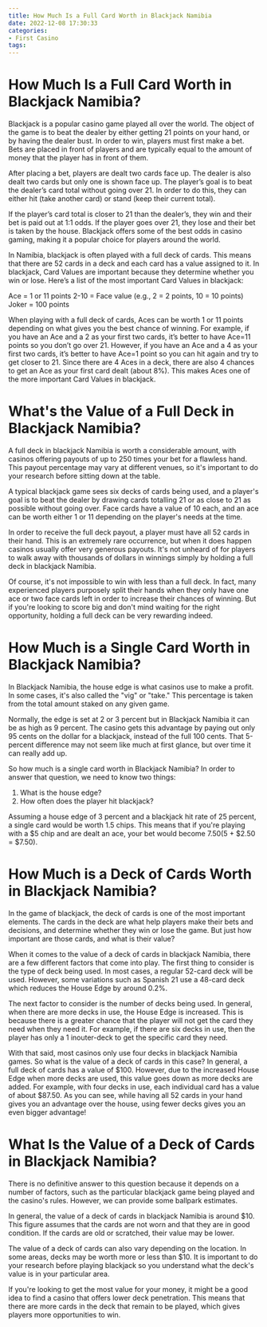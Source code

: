 ```yaml
---
title: How Much Is a Full Card Worth in Blackjack Namibia
date: 2022-12-08 17:30:33
categories:
- First Casino
tags:
---
```



#  How Much Is a Full Card Worth in Blackjack Namibia?

Blackjack is a popular casino game played all over the world. The object of the game is to beat the dealer by either getting 21 points on your hand, or by having the dealer bust. In order to win, players must first make a bet. Bets are placed in front of players and are typically equal to the amount of money that the player has in front of them.

After placing a bet, players are dealt two cards face up. The dealer is also dealt two cards but only one is shown face up. The player’s goal is to beat the dealer’s card total without going over 21. In order to do this, they can either hit (take another card) or stand (keep their current total).

If the player’s card total is closer to 21 than the dealer’s, they win and their bet is paid out at 1:1 odds. If the player goes over 21, they lose and their bet is taken by the house. Blackjack offers some of the best odds in casino gaming, making it a popular choice for players around the world.

In Namibia, blackjack is often played with a full deck of cards. This means that there are 52 cards in a deck and each card has a value assigned to it. In blackjack, Card Values are important because they determine whether you win or lose. Here’s a list of the most important Card Values in blackjack:

Ace = 1 or 11 points
2-10 = Face value (e.g., 2 = 2 points, 10 = 10 points)
Joker = 100 points


When playing with a full deck of cards, Aces can be worth 1 or 11 points depending on what gives you the best chance of winning. For example, if you have an Ace and a 2 as your first two cards, it’s better to have Ace=11 points so you don’t go over 21. However, if you have an Ace and a 4 as your first two cards, it’s better to have Ace=1 point so you can hit again and try to get closer to 21. 
Since there are 4 Aces in a deck, there are also 4 chances to get an Ace as your first card dealt (about 8%). This makes Aces one of the more important Card Values in blackjack.

#  What's the Value of a Full Deck in Blackjack Namibia?

A full deck in blackjack Namibia is worth a considerable amount, with casinos offering payouts of up to 250 times your bet for a flawless hand. This payout percentage may vary at different venues, so it's important to do your research before sitting down at the table.

A typical blackjack game sees six decks of cards being used, and a player's goal is to beat the dealer by drawing cards totalling 21 or as close to 21 as possible without going over. Face cards have a value of 10 each, and an ace can be worth either 1 or 11 depending on the player's needs at the time.

In order to receive the full deck payout, a player must have all 52 cards in their hand. This is an extremely rare occurrence, but when it does happen casinos usually offer very generous payouts. It's not unheard of for players to walk away with thousands of dollars in winnings simply by holding a full deck in blackjack Namibia.

Of course, it's not impossible to win with less than a full deck. In fact, many experienced players purposely split their hands when they only have one ace or two face cards left in order to increase their chances of winning. But if you're looking to score big and don't mind waiting for the right opportunity, holding a full deck can be very rewarding indeed.

#  How Much is a Single Card Worth in Blackjack Namibia?

In Blackjack Namibia, the house edge is what casinos use to make a profit. In some cases, it's also called the "vig" or "take." This percentage is taken from the total amount staked on any given game. 

Normally, the edge is set at 2 or 3 percent but in Blackjack Namibia it can be as high as 9 percent. The casino gets this advantage by paying out only 95 cents on the dollar for a blackjack, instead of the full 100 cents. That 5-percent difference may not seem like much at first glance, but over time it can really add up.

So how much is a single card worth in Blackjack Namibia? In order to answer that question, we need to know two things:
1) What is the house edge?
2) How often does the player hit blackjack?

Assuming a house edge of 3 percent and a blackjack hit rate of 25 percent, a single card would be worth 1.5 chips. This means that if you're playing with a $5 chip and are dealt an ace, your bet would become $7.50 ($5 + $2.50 = $7.50).

#  How Much is a Deck of Cards Worth in Blackjack Namibia?

In the game of blackjack, the deck of cards is one of the most important elements. The cards in the deck are what help players make their bets and decisions, and determine whether they win or lose the game. But just how important are those cards, and what is their value?

When it comes to the value of a deck of cards in blackjack Namibia, there are a few different factors that come into play. The first thing to consider is the type of deck being used. In most cases, a regular 52-card deck will be used. However, some variations such as Spanish 21 use a 48-card deck which reduces the House Edge by around 0.2%. 

The next factor to consider is the number of decks being used. In general, when there are more decks in use, the House Edge is increased. This is because there is a greater chance that the player will not get the card they need when they need it. For example, if there are six decks in use, then the player has only a 1 inouter-deck to get the specific card they need.

With that said, most casinos only use four decks in blackjack Namibia games. So what is the value of a deck of cards in this case? In general, a full deck of cards has a value of $100. However, due to the increased House Edge when more decks are used, this value goes down as more decks are added. For example, with four decks in use, each individual card has a value of about $87.50. As you can see, while having all 52 cards in your hand gives you an advantage over the house, using fewer decks gives you an even bigger advantage!

#  What Is the Value of a Deck of Cards in Blackjack Namibia?

There is no definitive answer to this question because it depends on a number of factors, such as the particular blackjack game being played and the casino's rules. However, we can provide some ballpark estimates.

In general, the value of a deck of cards in blackjack Namibia is around $10. This figure assumes that the cards are not worn and that they are in good condition. If the cards are old or scratched, their value may be lower.

The value of a deck of cards can also vary depending on the location. In some areas, decks may be worth more or less than $10. It is important to do your research before playing blackjack so you understand what the deck's value is in your particular area.

If you're looking to get the most value for your money, it might be a good idea to find a casino that offers lower deck penetration. This means that there are more cards in the deck that remain to be played, which gives players more opportunities to win.